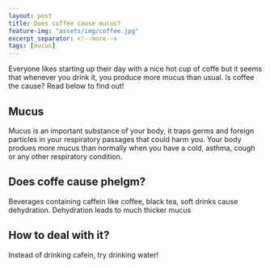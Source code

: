 ```yaml
---
layout: post
title: Does coffee cause mucus?
feature-img: "assets/img/coffee.jpg"
excerpt_separator: <!--more-->
tags: [mucus]
---
```

<!--more-->
Everyone likes starting up their day with a nice hot cup of coffe but it seems that whenever you drink it, you produce more mucus than usual. Is coffee the cause? Read below to find out!

## Mucus
Mucus is an important substance of your body, it traps germs and foreign particles in your respiratory passages that could harm you. Your body produes more mucus than normally when you have a cold, asthma, cough or any other respiratory condition.

## Does coffe cause phelgm?
Beverages containing caffein like coffee, black tea, soft drinks cause dehydration. Dehydration leads to much thicker mucus

## How to deal with it?
Instead of drinking cafein, try drinking water!
